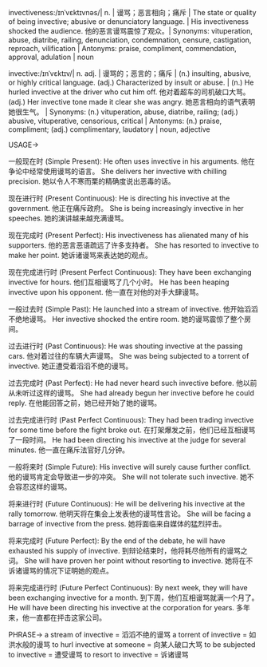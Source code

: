 invectiveness:/ɪnˈvɛktɪvnəs/| n. | 谩骂；恶言相向；痛斥 | The state or quality of being invective; abusive or denunciatory language. | His invectiveness shocked the audience. 他的恶言谩骂震惊了观众。| Synonyms: vituperation, abuse, diatribe, railing, denunciation, condemnation, censure, castigation, reproach, vilification | Antonyms: praise, compliment, commendation, approval, adulation | noun

invective:/ɪnˈvɛktɪv/| n. adj. | 谩骂的；恶言的；痛斥 |  (n.) insulting, abusive, or highly critical language. (adj.) Characterized by insult or abuse. |  (n.) He hurled invective at the driver who cut him off. 他对着超车的司机破口大骂。(adj.) Her invective tone made it clear she was angry. 她恶言相向的语气表明她很生气。 | Synonyms: (n.) vituperation, abuse, diatribe, railing; (adj.) abusive, vituperative, censorious, critical | Antonyms: (n.) praise, compliment; (adj.) complimentary, laudatory | noun, adjective


USAGE->

一般现在时 (Simple Present):
He often uses invective in his arguments. 他在争论中经常使用谩骂的语言。
She delivers her invective with chilling precision.  她以令人不寒而栗的精确度说出恶毒的话。

现在进行时 (Present Continuous):
He is directing his invective at the government. 他正在痛斥政府。
She is being increasingly invective in her speeches. 她的演讲越来越充满谩骂。


现在完成时 (Present Perfect):
His invectiveness has alienated many of his supporters. 他的恶言恶语疏远了许多支持者。
She has resorted to invective to make her point. 她诉诸谩骂来表达她的观点。

现在完成进行时 (Present Perfect Continuous):
They have been exchanging invective for hours. 他们互相谩骂了几个小时。
He has been heaping invective upon his opponent.  他一直在对他的对手大肆谩骂。


一般过去时 (Simple Past):
He launched into a stream of invective. 他开始滔滔不绝地谩骂。
Her invective shocked the entire room. 她的谩骂震惊了整个房间。

过去进行时 (Past Continuous):
He was shouting invective at the passing cars. 他对着过往的车辆大声谩骂。
She was being subjected to a torrent of invective. 她正遭受着滔滔不绝的谩骂。

过去完成时 (Past Perfect):
He had never heard such invective before. 他以前从未听过这样的谩骂。
She had already begun her invective before he could reply.  在他能回答之前，她已经开始了她的谩骂。

过去完成进行时 (Past Perfect Continuous):
They had been trading invective for some time before the fight broke out.  在打架爆发之前，他们已经互相谩骂了一段时间。
He had been directing his invective at the judge for several minutes.  他一直在痛斥法官好几分钟。


一般将来时 (Simple Future):
His invective will surely cause further conflict. 他的谩骂肯定会导致进一步的冲突。
She will not tolerate such invective. 她不会容忍这样的谩骂。

将来进行时 (Future Continuous):
He will be delivering his invective at the rally tomorrow. 他明天将在集会上发表他的谩骂性言论。
She will be facing a barrage of invective from the press. 她将面临来自媒体的猛烈抨击。


将来完成时 (Future Perfect):
By the end of the debate, he will have exhausted his supply of invective.  到辩论结束时，他将耗尽他所有的谩骂之词。
She will have proven her point without resorting to invective. 她将在不诉诸谩骂的情况下证明她的观点。

将来完成进行时 (Future Perfect Continuous):
By next week, they will have been exchanging invective for a month. 到下周，他们互相谩骂就满一个月了。
He will have been directing his invective at the corporation for years. 多年来，他一直都在抨击这家公司。


PHRASE->
a stream of invective =  滔滔不绝的谩骂
a torrent of invective =  如洪水般的谩骂
to hurl invective at someone =  向某人破口大骂
to be subjected to invective =  遭受谩骂
to resort to invective = 诉诸谩骂

